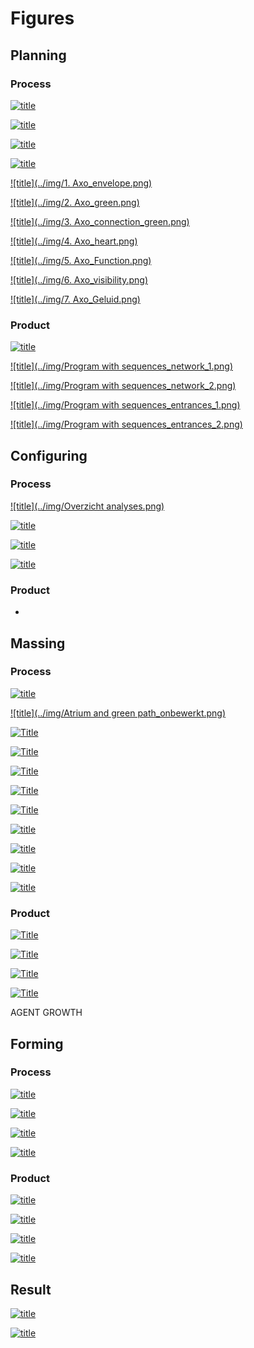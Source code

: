# Figures

## Planning 

### Process

[![title](../img/Rotterdam.png)](/spatial_computing_project_template/A1_Planning/Process/)

[![title](../img/Buildings.png)](/spatial_computing_project_template/A1_Planning/Process/)

[![title](../img/Green.png)](/spatial_computing_project_template/A1_Planning/Process/)

[![title](../img/Noise_new.png)](/spatial_computing_project_template/A1_Planning/Process/)

[![title](../img/1. Axo_envelope.png)](/spatial_computing_project_template/A1_Planning/Process/#envelope)

[![title](../img/2. Axo_green.png)](/spatial_computing_project_template/A1_Planning/Process/#public-greenery)

[![title](../img/3. Axo_connection_green.png)](/spatial_computing_project_template/A1_Planning/Process/#connection)

[![title](../img/4. Axo_heart.png)](/spatial_computing_project_template/A1_Planning/Process/#heart)

[![title](../img/5. Axo_Function.png)](/spatial_computing_project_template/A1_Planning/Process/#functions)

[![title](../img/6. Axo_visibility.png)](/spatial_computing_project_template/A1_Planning/Process/#visibility)

[![title](../img/7. Axo_Geluid.png)](/spatial_computing_project_template/A1_Planning/Process/#noise)

### Product

[![title](../img/Bubbeldiagram.png)](/spatial_computing_project_template/A1_Planning/Products/#bubble-diagram)

[![title](../img/Program with sequences_network_1.png)](/spatial_computing_project_template/A1_Planning/Products/#sequences-with-network)

[![title](../img/Program with sequences_network_2.png)](/spatial_computing_project_template/A1_Planning/Products/#sequences-with-network)

[![title](../img/Program with sequences_entrances_1.png)](/spatial_computing_project_template/A1_Planning/Products/#sequences-with-entrances)

[![title](../img/Program with sequences_entrances_2.png)](/spatial_computing_project_template/A1_Planning/Products/#sequences-with-entrances)



## Configuring

### Process

[![title](../img/Overzicht analyses.png)](/spatial_computing_project_template/A2_Configuring/Process/#relations)

[![title](../img/Studie_voxels_1.PNG)](/spatial_computing_project_template/A2_Configuring/Process/#voxel-size)

[![title](../img/Studie_voxels_2.PNG)](/spatial_computing_project_template/A2_Configuring/Process/#voxel-size)

[![title](../img/voxelized_envelope.jpg)](/spatial_computing_project_template/A2_Configuring/Process/#building-envelope)

### Product
-

## Massing

### Process

[![title](../img/Atrium_center.png)](/spatial_computing_project_template/A3_Massing/Process/Atrium%20allocation/Atrium%20allocation/#envelope)

[![title](../img/Atrium and green path_onbewerkt.png)](/spatial_computing_project_template/A3_Massing/Process/Atrium%20allocation/Atrium%20allocation/#envelope)

[![Title](../img/shadow_before.jpg)](/spatial_computing_project_template/A3_Massing/Process/Shadow%20casting%20analysis/Shadow%20analysis/#envelope-before)

[![Title](../img/shadow_after.jpg)](/spatial_computing_project_template/A3_Massing/Process/Shadow%20casting%20analysis/Shadow%20analysis/#envelope-after)

[![Title](../img/svf_before.jpg)](/spatial_computing_project_template/A3_Massing/Process/Visibility%20analysis/Visibility%20analysis/#envelope-before)

[![Title](../img/svf_after.jpg)](/spatial_computing_project_template/A3_Massing/Process/Visibility%20analysis/Visibility%20analysis/#envelope-after)

[![Title](../img/sun_access.jpg)](/spatial_computing_project_template/A3_Massing/Process/Sun%20access%20analysis/Sun%20analysis/#sun-access-lattice)

[![title](../img/Public_entrances.png)](/spatial_computing_project_template/A3_Massing/Process/Public%20entrance%20analysis/Public%20entrance%20analysis/#explanation)

[![title](../img/Entrance_lattices.png)](/spatial_computing_project_template/A3_Massing/Process/Public%20entrance%20analysis/Public%20entrance%20analysis/#distance-lattice)

[![title](../img/Distance_public_green.png)](/spatial_computing_project_template/A3_Massing/Process/Green%20acces%20analysis/Green%20acces%20analysis/#distance-lattice)

[![title](../img/noise_field.png)](/spatial_computing_project_template/A3_Massing/Process/Noise%20Analysis/Noise%20analysis/#noise-lattice)

### Product

[![Title](../img/seed_allocation.jpg)](/spatial_computing_project_template/A3_Massing/Products/Seed%20allocation/Seed%20allocation/)

[![Title](../img/shafts.jpg)](/spatial_computing_project_template/A3_Massing/Products/Shortest%20paths/Shortest%20paths/#shafts)

[![Title](../img/corridors_with_bridges.jpg)](/spatial_computing_project_template/A3_Massing/Products/Shortest%20paths/Shortest%20paths/#corridors)

[![Title](../img/corridors_metronetwork.png)](/spatial_computing_project_template/A3_Massing/Products/Shortest%20paths/Shortest%20paths/#corridors)


AGENT GROWTH

## Forming

### Process

[![title](../img/Diagram_Facade_new.png)](/spatial_computing_project_template/A4_Forming/Process/#creating-lattices) 

[![title](../img/Tile_sets_all.png)](/spatial_computing_project_template/A4_Forming/Process/#creating-the-tiles)   

[![title](../img/Tile_sets_brick.png)](/spatial_computing_project_template/A4_Forming/Process/#creating-the-tiles) 

[![title](../img/Tile_sets_glass.png)](/spatial_computing_project_template/A4_Forming/Process/#creating-the-tiles) 


### Product

[![title](../img/FINAL_Renders_2.png)](/spatial_computing_project_template/A4_Forming/Products/)

[![title](../img/FINAL_Renders_3.png)](/spatial_computing_project_template/A4_Forming/Products/)

[![title](../img/FINAL_Renders_4.png)](/spatial_computing_project_template/A4_Forming/Products/)

[![title](../img/FINAL_Renders_5.png)](/spatial_computing_project_template/A4_Forming/Products/)

## Result

[![title](../img/axo.jpg)](/spatial_computing_project_template/A5_Result/#section) 

[![title](../img/urban_plan.jpg)](/spatial_computing_project_template/A5_Result/#urban-plan)
 